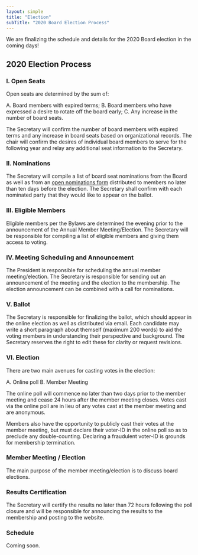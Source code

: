 ```yaml
---
layout: simple
title: "Election"
subTitle: "2020 Board Election Process"
---
```


We are finalizing the schedule and details for the 2020 Board election in the coming days!

## 2020 Election Process

### I. Open Seats

Open seats are determined by the sum of:

A. Board members with expired terms;
B. Board members who have expressed a desire to rotate off the board early;
C. Any increase in the number of board seats.

The Secretary will confirm the number of board members with expired terms and any increase in board seats based on organizational records. The chair will confirm the desires of individual board members to serve for the following year and relay any additional seat information to the Secretary.

### II. Nominations

The Secretary will compile a list of board seat nominations from the Board as well as from an [open nominations form](https://docs.google.com/forms/d/112mL1g66iiu1eyWZwiooiMZEkM_feoaMVOahGTJkz9Q) distributed to members no later than ten days before the election. The Secretary shall confirm with each nominated party that they would like to appear on the ballot.

### III. Eligible Members

Eligible members per the Bylaws are determined the evening prior to the announcement of the Annual Member Meeting/Election. The Secretary will be responsible for compiling a list of eligible members and giving them access to voting.

### IV. Meeting Scheduling and Announcement

The President is responsible for scheduling the annual member meeting/election. The Secretary is responsible for sending out an announcement of the meeting and the election to the membership. The election announcement can be combined with a call for nominations.

### V. Ballot

The Secretary is responsible for finalizing the ballot, which should appear in the online election as well as distributed via email. Each candidate may write a short paragraph about themself (maximum 200 words) to aid the voting members in understanding their perspective and background. The Secretary reserves the right to edit these for clarity or request revisions.

### VI. Election

There are two main avenues for casting votes in the election:

A. Online poll
B. Member Meeting

The online poll will commence no later than two days prior to the member meeting and cease 24 hours after the member meeting closes. Votes cast via the online poll are in lieu of any votes cast at the member meeting and are anonymous.

Members also have the opportunity to publicly cast their votes at the member meeting, but must declare their voter-ID in the online poll so as to preclude any double-counting. Declaring a fraudulent voter-ID is grounds for membership termination.

### Member Meeting / Election

The main purpose of the member meeting/election is to discuss board elections.

### Results Certification

The Secretary will certify the results no later than 72 hours following the poll closure and will be responsible for announcing the results to the membership and posting to the website.

### Schedule

Coming soon.
